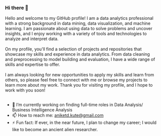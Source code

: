 ### Hi there 👋

Hello and welcome to my GitHub profile! I am a data analytics professional with a strong background in data mining, data visualization, and machine learning. I am passionate about using data to solve problems and uncover insights, and I enjoy working with a variety of tools and technologies to analyze and interpret data.
<br><br>
On my profile, you'll find a selection of projects and repositories that showcase my skills and experience in data analytics. From data cleaning and preprocessing to model building and evaluation, I have a wide range of skills and expertise to offer.
<br><br>
I am always looking for new opportunities to apply my skills and learn from others, so please feel free to connect with me or browse my projects to learn more about my work. Thank you for visiting my profile, and I hope to work with you soon!
<br><br>
- 🔭 I’m currently working on finding full-time roles in Data Analysis/ Business Intelligence Analysis
- 📫 How to reach me: aniketd.kute@gmail.com
- ⚡ Fun fact: If ever, in the near future, I plan to change my career; I would like to become an ancient alien researcher.


